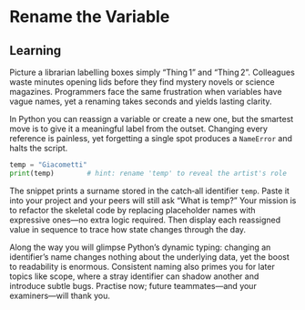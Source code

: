 # Rename the Variable
## Learning
Picture a librarian labelling boxes simply “Thing 1” and “Thing 2”. Colleagues waste minutes opening lids before they find mystery novels or science magazines. Programmers face the same frustration when variables have vague names, yet a renaming takes seconds and yields lasting clarity.

In Python you can reassign a variable or create a new one, but the smartest move is to give it a meaningful label from the outset. Changing every reference is painless, yet forgetting a single spot produces a `NameError` and halts the script.

```python
temp = "Giacometti"
print(temp)        # hint: rename 'temp' to reveal the artist's role
```

The snippet prints a surname stored in the catch‑all identifier `temp`. Paste it into your project and your peers will still ask “What is temp?” Your mission is to refactor the skeletal code by replacing placeholder names with expressive ones—no extra logic required. Then display each reassigned value in sequence to trace how state changes through the day.

Along the way you will glimpse Python’s dynamic typing: changing an identifier’s name changes nothing about the underlying data, yet the boost to readability is enormous. Consistent naming also primes you for later topics like scope, where a stray identifier can shadow another and introduce subtle bugs. Practise now; future teammates—and your examiners—will thank you.
